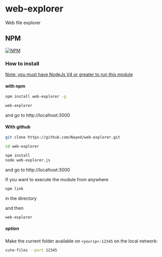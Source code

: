 # web-explorer
Web file explorer

## NPM
[![NPM](https://nodei.co/npm/web-explorer.png?downloads=true&downloadRank=true&stars=true)](https://nodei.co/npm/web-explorer/)

### How to install

<u>Note: you must have NodeJs V4 or greater to run this module</u>

#### with npm

```bash
npm install web-explorer -g

web-explorer
```

and go to http://localhost:3000

#### With github

```bash
git clone https://github.com/Nayed/web-explorer.git

cd web-explorer

npm install
node web-explorer.js
```

and go to http://localhost:3000

If you want to execute the module from anywhere

```bash
npm link
```
in the directory

and then
```bash
web-explorer
```

##### option
Make the current folder available on `<yourip>:12345` on the local network:
```bash
cute-files --port 12345
```
